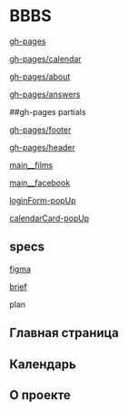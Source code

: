 # BBBS


[gh-pages](https://yandex-prakticumnko.github.io/BBBS/)

[gh-pages/calendar](https://yandex-prakticumnko.github.io/BBBS/calendar)

[gh-pages/about](https://yandex-prakticumnko.github.io/BBBS/about)

[gh-pages/answers](https://yandex-prakticumnko.github.io/BBBS/answers)


##gh-pages partials

[gh-pages/footer](https://yandex-prakticumnko.github.io/BBBS/footer)

[gh-pages/header](https://yandex-prakticumnko.github.io/BBBS/header)

[main__films](https://yandex-prakticumnko.github.io/BBBS/main__films)

[main__facebook](https://yandex-prakticumnko.github.io/BBBS/main__facebook)

[loginForm-popUp](https://yandex-prakticumnko.github.io/BBBS/loginForm-popUp)

[calendarCard-popUp](https://yandex-prakticumnko.github.io/BBBS/calendarCard-popUp)



## specs

[figma](https://www.figma.com/file/11gCLSDOYlvkbuI3FU36Up/BBBS-for-students?node-id=0%3A1)

[brief](https://www.notion.so/4bf1679662f241ee926fbe21160501c2)


plan
  ## Главная страница
  ## Календарь
  ## О проекте
